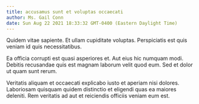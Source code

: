 ```yaml
---
title: accusamus sunt et voluptas occaecati
author: Ms. Gail Conn
date: Sun Aug 22 2021 18:33:32 GMT-0400 (Eastern Daylight Time)
---
```

Quidem vitae sapiente. Et ullam cupiditate voluptas. Perspiciatis est quis veniam id quis necessitatibus.

 Ea officia corrupti est quasi asperiores et. Aut eius hic numquam modi. Debitis recusandae quis est magnam laborum velit quod eum. Sed et dolor ut quam sunt rerum.

 Veritatis aliquam et occaecati explicabo iusto et aperiam nisi dolores. Laboriosam quisquam quidem distinctio et eligendi quas ea maiores deleniti. Rem veritatis ad aut et reiciendis officiis veniam eum est.